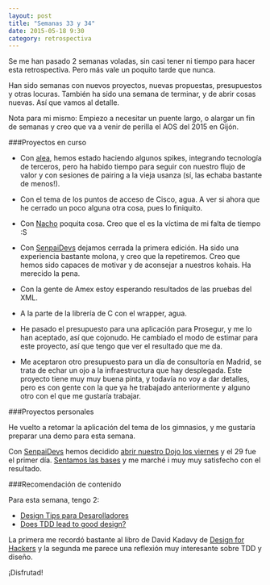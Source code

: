 ```yaml
---
layout: post
title: "Semanas 33 y 34"
date: 2015-05-18 9:30
category: retrospectiva
---
```


Se me han pasado 2 semanas voladas, sin casi tener ni tiempo para hacer esta
retrospectiva. Pero más vale un poquito tarde que nunca.

Han sido semanas con nuevos proyectos, nuevas propuestas, presupuestos y otras
locuras. También ha sido una semana de terminar, y de abrir cosas nuevas. Así
que vamos al detalle.

Nota para mi mismo: Empiezo a necesitar un puente largo, o alargar un fin de
semanas y creo que va a venir de perilla el AOS del 2015 en Gijón.


###Proyectos en curso

* Con [alea](http://alea-soluciones.com), hemos estado haciendo algunos spikes,
  integrando tecnología de terceros, pero ha habido tiempo para seguir con
  nuestro flujo de valor y con sesiones de pairing a la vieja usanza (sí, las
  echaba bastante de menos!).

* Con el tema de los puntos de acceso de Cisco, agua. A ver si ahora que he
  cerrado un poco alguna otra cosa, pues lo finiquito.

* Con [Nacho](https://twitter.com/Nachokyoku) poquita cosa. Creo que el es la
  víctima de mi falta de tiempo :S

* Con [SenpaiDevs](http://senpaidevs.com) dejamos cerrada la primera edición. Ha
  sido una experiencia bastante molona, y creo que la repetiremos. Creo que
  hemos sido capaces de motivar y de aconsejar a nuestros kohais. Ha merecido la
  pena.

* Con la gente de Amex estoy esperando resultados de las pruebas del XML.

* A la parte de la librería de C con el wrapper, agua.

* He pasado el presupuesto para una aplicación para Prosegur, y me lo han
  aceptado, así que cojonudo. He cambiado el modo de estimar para este proyecto,
  así que tengo que ver el resultado que me da.

* Me aceptaron otro presupuesto para un día de consultoría en Madrid, se trata
  de echar un ojo a la infraestructura que hay desplegada. Este proyecto tiene
  muy muy buena pinta, y todavía no voy a dar detalles, pero es con gente con la
  que ya he trabajado anteriormente y alguno otro con el que me gustaría trabajar.

###Proyectos personales

He vuelto a retomar la aplicación del tema de los gimnasios, y me gustaría
preparar una demo para esta semana.

Con [SenpaiDevs](http://senpaidevs.com) hemos decidido [abrir nuestro Dojo los
viernes](https://gist.github.com/nestorsalceda/2b2c22f55aeef5325d8f) y el 29 fue
el primer día. [Sentamos las bases](http://senpaidevs.com/fridaydojo) y me marché i
muy muy satisfecho con el resultado.

###Recomendación de contenido

Para esta semana, tengo 2:

* [Design Tips para Desarolladores](https://www.youtube.com/watch?v=F215TBpEaUI)
* [Does TDD lead to good design?](http://codurance.com/2015/05/12/does-tdd-lead-to-good-design/)

La primera me recordó bastante al libro de David Kadavy de [Design for
Hackers](http://www.amazon.es/Design-Hackers-Reverse-Engineering-Beauty/dp/1119998956/ref=sr_1_1?ie=UTF8&qid=1433141836&sr=8-1&keywords=design+for+hackers)
y la segunda me parece una reflexión muy interesante sobre TDD y diseño.

¡Disfrutad!
